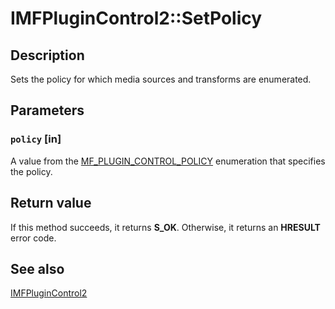 # IMFPluginControl2::SetPolicy

## Description

Sets the policy for which media sources and transforms are enumerated.

## Parameters

### `policy` [in]

A value from the [MF_PLUGIN_CONTROL_POLICY](https://learn.microsoft.com/windows/desktop/api/mfobjects/ne-mfobjects-mf_plugin_control_policy) enumeration that specifies the policy.

## Return value

If this method succeeds, it returns **S_OK**. Otherwise, it returns an **HRESULT** error code.

## See also

[IMFPluginControl2](https://learn.microsoft.com/windows/desktop/api/mfobjects/nn-mfobjects-imfplugincontrol2)
